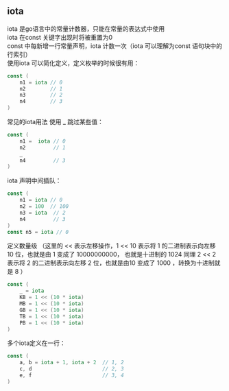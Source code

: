 **iota**
-
iota 是go语言中的常量计数器，只能在常量的表达式中使用  
iota 在const 关键字出现时将被重置为0  
const 中每新增一行常量声明，iota 计数一次（iota 可以理解为const 语句块中的行索引）  
使用iota 可以简化定义，定义枚举的时候很有用：  
```go
const (
	n1 = iota // 0
	n2        // 1
	n3        // 2
	n4        // 3
)
```   

常见的iota用法
使用 _ 跳过某些值：  
```go
const (
    n1 =  iota // 0
	n2         // 1
	_         
	n4         // 3
)
```   
iota 声明中间插队：  
```go
const (
    n1 = iota // 0
    n2 = 100  // 100
    n3 = iota  // 2
    n4         // 3
)
const n5 = iota // 0
```     
定义数量级 （这里的 << 表示左移操作，1 << 10 表示将 1 的二进制表示向左移 10 位，也就是由 1 变成了 10000000000，
也就是十进制的 1024 同理 2 << 2 表示将 2 的二进制表示向左移 2 位，也就是由10 变成了 1000 ，转换为十进制就是 8 ）  
```go
const (
	_ = iota
	KB = 1 << (10 * iota)
	MB = 1 << (10 * iota)
	GB = 1 << (10 * iota)
	TB = 1 << (10 * iota)
	PB = 1 << (10 * iota)
)
```    
多个iota定义在一行：   
```go
const (
	a, b = iota + 1, iota + 2  // 1, 2
	c, d                       // 2, 3
	e, f                       // 3, 4
)
```  

